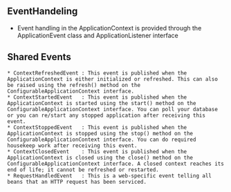 ## EventHandeling

* Event handling in the ApplicationContext is provided through the ApplicationEvent class and ApplicationListener interface

## Shared Events

	* ContextRefreshedEvent : This event is published when the ApplicationContext is either initialized or refreshed. This can also be raised using the refresh() method on the ConfigurableApplicationContext interface.
	* ContextStartedEvent   : This event is published when the ApplicationContext is started using the start() method on the ConfigurableApplicationContext interface. You can poll your database or you can re/start any stopped application after receiving this event.
	* ContextStoppedEvent   : This event is published when the ApplicationContext is stopped using the stop() method on the ConfigurableApplicationContext interface. You can do required housekeep work after receiving this event.
	* ContextClosedEvent    : This event is published when the ApplicationContext is closed using the close() method on the ConfigurableApplicationContext interface. A closed context reaches its end of life; it cannot be refreshed or restarted.
	* RequestHandledEvent   : This is a web-specific event telling all beans that an HTTP request has been serviced.
	